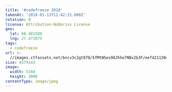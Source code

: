```yaml
---
title: '#codefreeze 2018'
takenAt: '2018-01-13T11:42:31.000Z'
rotation: 0
license: Attribution-NoDerivs License
geo:
  lat: 68.481588
  lng: 27.471075
tags:
  - codefreeze
url: >-
  //images.ctfassets.net/bncv3c2gt878/5fMtNSes98Jhho7NBx2b3F/eef4211304a23932267f34c7b150b20e/codefreeze-2018_39801806411_o
size: 4579143
image:
  width: 5344
  height: 3006
contentType: image/jpeg
---
```


